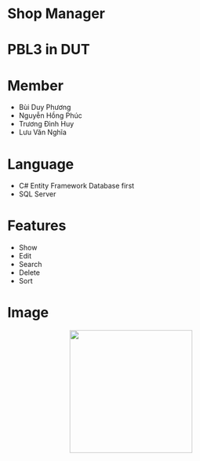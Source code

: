 # Shop Manager
# PBL3 in DUT
# Member
- Bùi Duy Phương
- Nguyễn Hồng Phúc
- Trương Đình Huy
- Lưu Văn Nghĩa
# Language
- C# Entity Framework Database first
- SQL Server
# Features
- Show
- Edit
- Search
- Delete
- Sort 
# Image
<p align="center">
<img src="https://github.com/bduyphuong12/PBL3/issues/1#issue-1098077677"  width="250" />
</p>

